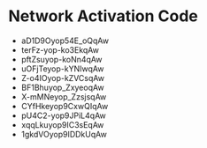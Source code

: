 # Network Activation Code
* aD1D9Oyop54E_oQqAw
* terFz-yop-ko3EkqAw
* pftZsuyop-koNn4qAw
* uOFjTeyop-kYNIwqAw
* Z-o4IOyop-kZVCsqAw
* BF1Bhuyop_ZxyeoqAw
* X-mMNeyop_ZzsjsqAw
* CYfHkeyop9CxwQIqAw
* pU4C2-yop9JPiL4qAw
* xqqLkuyop9IC3sEqAw
* 1gkdVOyop9IDDkUqAw